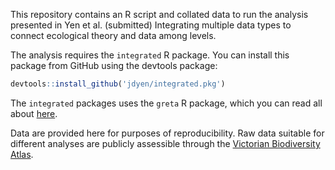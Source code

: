 This repository contains an R script and collated data to run the analysis presented in Yen et al. (submitted) Integrating multiple data types to connect ecological theory and data among levels.

The analysis requires the `integrated` R package. You can install this package from GitHub using the devtools package:
``` r
devtools::install_github('jdyen/integrated.pkg')
```
The `integrated` packages uses the `greta` R package, which you can read all about [here](https://greta-dev.github.io/greta/index.html).

Data are provided here for purposes of reproducibility. Raw data suitable for different analyses are publicly assessible through the [Victorian Biodiversity Atlas](https://vba.dse.vic.gov.au/vba/).
 
